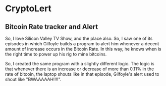 # CryptoLert

<h2> Bitcoin Rate tracker and Alert </h2>

So, I love Silicon Valley TV Show, and the place also. So, I saw one of its episodes in which Gilfoyle builds a program to alert him whenever a decent amount of increase occurs in the Bitcoin Rate. In this way, he knows when is the right time to power up his rig to mine bitcoins.

So, I created the same program with a slightly different logic. The logic is that whenever there is an increase or decrease of more than 0.11% in the rate of bitcoin, the laptop shouts like in that episode, Gilfoyle's alert used to shout like "BWAAAAAH!!!!".
